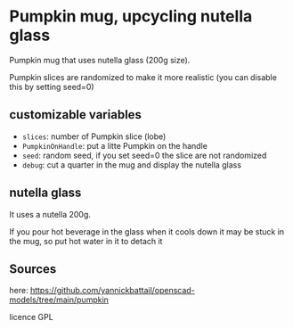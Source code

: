 # Pumpkin mug, upcycling nutella glass

Pumpkin mug that uses nutella glass (200g size).

Pumpkin slices are randomized to make it more realistic (you can disable this by setting seed=0)

## customizable variables
- `slices`: number of Pumpkin slice (lobe)
- `PumpkinOnHandle`: put a litte Pumpkin on the handle
- `seed`:  random seed, if you set seed=0 the slice are not randomized
- `debug`: cut a quarter in the mug and display the nutella glass

## nutella glass

It uses a nutella 200g.

If you pour hot beverage in the glass when it cools down it may be stuck in the mug, so put hot water in it to detach it

## Sources

here: https://github.com/yannickbattail/openscad-models/tree/main/pumpkin

licence GPL
